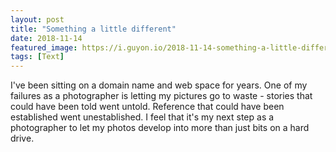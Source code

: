 ```yaml
---
layout: post
title: "Something a little different"
date: 2018-11-14
featured_image: https://i.guyon.io/2018-11-14-something-a-little-different/marty.jpg
tags: [Text]
---
```


I've been sitting on a domain name and web space for years. One of my failures as a photographer is letting my pictures go to waste - stories that could have been told went untold. Reference that could have been established went unestablished. I feel that it's my next step as a photographer to let my photos develop into more than just bits on a hard drive.
